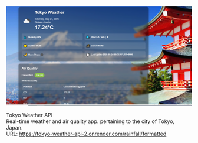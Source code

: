 ![Weather App Screenshot](screenshot.png)

Tokyo Weather API  
Real-time weather and air quality app. pertaining to the city of Tokyo, Japan.  
URL: https://tokyo-weather-api-2.onrender.com/rainfall/formatted

